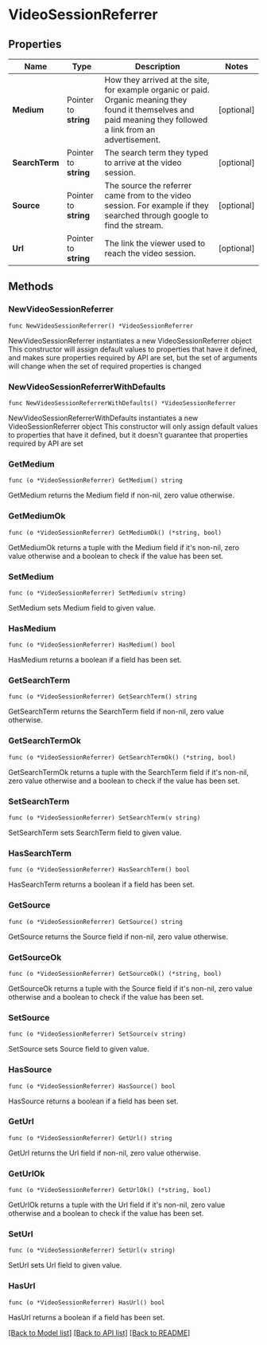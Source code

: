 # VideoSessionReferrer

## Properties

Name | Type | Description | Notes
------------ | ------------- | ------------- | -------------
**Medium** | Pointer to **string** | How they arrived at the site, for example organic or paid. Organic meaning they found it themselves and paid meaning they followed a link from an advertisement. | [optional] 
**SearchTerm** | Pointer to **string** | The search term they typed to arrive at the video session. | [optional] 
**Source** | Pointer to **string** | The source the referrer came from to the video session. For example if they searched through google to find the stream. | [optional] 
**Url** | Pointer to **string** | The link the viewer used to reach the video session. | [optional] 

## Methods

### NewVideoSessionReferrer

`func NewVideoSessionReferrer() *VideoSessionReferrer`

NewVideoSessionReferrer instantiates a new VideoSessionReferrer object
This constructor will assign default values to properties that have it defined,
and makes sure properties required by API are set, but the set of arguments
will change when the set of required properties is changed

### NewVideoSessionReferrerWithDefaults

`func NewVideoSessionReferrerWithDefaults() *VideoSessionReferrer`

NewVideoSessionReferrerWithDefaults instantiates a new VideoSessionReferrer object
This constructor will only assign default values to properties that have it defined,
but it doesn't guarantee that properties required by API are set

### GetMedium

`func (o *VideoSessionReferrer) GetMedium() string`

GetMedium returns the Medium field if non-nil, zero value otherwise.

### GetMediumOk

`func (o *VideoSessionReferrer) GetMediumOk() (*string, bool)`

GetMediumOk returns a tuple with the Medium field if it's non-nil, zero value otherwise
and a boolean to check if the value has been set.

### SetMedium

`func (o *VideoSessionReferrer) SetMedium(v string)`

SetMedium sets Medium field to given value.

### HasMedium

`func (o *VideoSessionReferrer) HasMedium() bool`

HasMedium returns a boolean if a field has been set.

### GetSearchTerm

`func (o *VideoSessionReferrer) GetSearchTerm() string`

GetSearchTerm returns the SearchTerm field if non-nil, zero value otherwise.

### GetSearchTermOk

`func (o *VideoSessionReferrer) GetSearchTermOk() (*string, bool)`

GetSearchTermOk returns a tuple with the SearchTerm field if it's non-nil, zero value otherwise
and a boolean to check if the value has been set.

### SetSearchTerm

`func (o *VideoSessionReferrer) SetSearchTerm(v string)`

SetSearchTerm sets SearchTerm field to given value.

### HasSearchTerm

`func (o *VideoSessionReferrer) HasSearchTerm() bool`

HasSearchTerm returns a boolean if a field has been set.

### GetSource

`func (o *VideoSessionReferrer) GetSource() string`

GetSource returns the Source field if non-nil, zero value otherwise.

### GetSourceOk

`func (o *VideoSessionReferrer) GetSourceOk() (*string, bool)`

GetSourceOk returns a tuple with the Source field if it's non-nil, zero value otherwise
and a boolean to check if the value has been set.

### SetSource

`func (o *VideoSessionReferrer) SetSource(v string)`

SetSource sets Source field to given value.

### HasSource

`func (o *VideoSessionReferrer) HasSource() bool`

HasSource returns a boolean if a field has been set.

### GetUrl

`func (o *VideoSessionReferrer) GetUrl() string`

GetUrl returns the Url field if non-nil, zero value otherwise.

### GetUrlOk

`func (o *VideoSessionReferrer) GetUrlOk() (*string, bool)`

GetUrlOk returns a tuple with the Url field if it's non-nil, zero value otherwise
and a boolean to check if the value has been set.

### SetUrl

`func (o *VideoSessionReferrer) SetUrl(v string)`

SetUrl sets Url field to given value.

### HasUrl

`func (o *VideoSessionReferrer) HasUrl() bool`

HasUrl returns a boolean if a field has been set.


[[Back to Model list]](../README.md#documentation-for-models) [[Back to API list]](../README.md#documentation-for-api-endpoints) [[Back to README]](../README.md)



